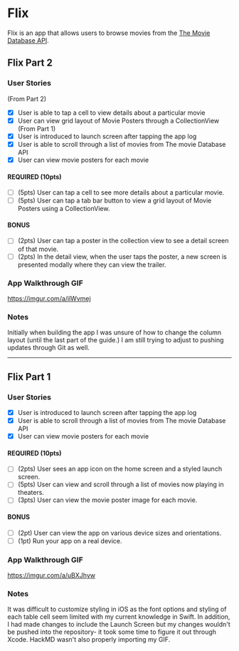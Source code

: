 # Flix

Flix is an app that allows users to browse movies from the [The Movie Database API](http://docs.themoviedb.apiary.io/#).

## Flix Part 2

### User Stories
(From Part 2)
- [x] User is able to tap a cell to view details about a particular movie
- [x] User can view grid layout of Movie Posters through a CollectionView 
(From Part 1)
- [x] User is introduced to launch screen after tapping the app log
- [x] User is able to scroll through a list of movies from The movie Database API
- [x] User can view movie posters for each movie

#### REQUIRED (10pts)
- [ ] (5pts) User can tap a cell to see more details about a particular movie.
- [ ] (5pts) User can tap a tab bar button to view a grid layout of Movie Posters using a CollectionView.

#### BONUS
- [ ] (2pts) User can tap a poster in the collection view to see a detail screen of that movie.
- [ ] (2pts) In the detail view, when the user taps the poster, a new screen is presented modally where they can view the trailer.

### App Walkthrough GIF
https://imgur.com/a/ilWvmej

### Notes
Initially when building the app I was unsure of how to change the column layout (until the last part of the guide.) I am still trying to adjust to pushing updates through Git as well.

---

## Flix Part 1

### User Stories
- [x] User is introduced to launch screen after tapping the app log
- [x] User is able to scroll through a list of movies from The movie Database API
- [x] User can view movie posters for each movie

#### REQUIRED (10pts)
- [ ] (2pts) User sees an app icon on the home screen and a styled launch screen.
- [ ] (5pts) User can view and scroll through a list of movies now playing in theaters.
- [ ] (3pts) User can view the movie poster image for each movie.

#### BONUS
- [ ] (2pt) User can view the app on various device sizes and orientations.
- [ ] (1pt) Run your app on a real device.

### App Walkthrough GIF
https://imgur.com/a/uBXJhyw

### Notes
It was difficult to customize styling in iOS as the font options and styling of each table cell seem limited with my current knowledge in Swift. In addition, I had made changes to include the Launch Screen but my changes wouldn't be pushed into the repository- it took some time to figure it out through Xcode. HackMD wasn't also properly importing my GIF. 

